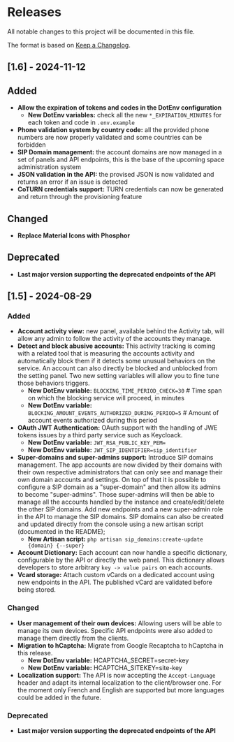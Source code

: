 # Releases

All notable changes to this project will be documented in this file.

The format is based on [Keep a Changelog](https://keepachangelog.com/).

## [1.6] - 2024-11-12

## Added

- **Allow the expiration of tokens and codes in the DotEnv configuration**
    - **New DotEnv variables:** check all the new `*_EXPIRATION_MINUTES` for each token and code in `.env.example`
- **Phone validation system by country code:** all the provided phone numbers are now properly validated and some countries can be forbidden
- **SIP Domain management:** the account domains are now managed in a set of panels and API endpoints, this is the base of the upcoming space administration system
- **JSON validation in the API:** the provised JSON is now validated and returns an error if an issue is detected
- **CoTURN credentials support:** TURN credentials can now be generated and return through the provisioning feature

## Changed

- **Replace Material Icons with Phosphor**

## Deprecated

- **Last major version supporting the deprecated endpoints of the API**

## [1.5] - 2024-08-29

### Added

- **Account activity view:** new panel, available behind the Activity tab, will allow any admin to follow the activity of the accounts they manage.
- **Detect and block abusive accounts:** This activity tracking is coming with a related tool that is measuring the accounts activity and automatically block them if it detects some unusual behaviors on the service. An account can also directly be blocked and unblocked from the setting panel. Two new setting variables will allow you to fine tune those behaviors triggers.
    - **New DotEnv variable:** `BLOCKING_TIME_PERIOD_CHECK=30` # Time span on which the blocking service will proceed, in minutes
    - **New DotEnv variable:** `BLOCKING_AMOUNT_EVENTS_AUTHORIZED_DURING_PERIOD=5` # Amount of account events authorized during this period
- **OAuth JWT Authentication:** OAuth support with the handling of JWE tokens issues by a third party service such as Keycloack.
    - **New DotEnv variable:** `JWT_RSA_PUBLIC_KEY_PEM=`
    - **New DotEnv variable:** `JWT_SIP_IDENTIFIER=sip_identifier`
- **Super-domains and super-admins support:** Introduce SIP domains management. The app accounts are now divided by their domains with their own respective administrators that can only see and manage their own domain accounts and settings. On top of that it is possible to configure a SIP domain as a "super-domain" and then allow its admins to become "super-admins". Those super-admins will then be able to manage all the accounts handled by the instance and create/edit/delete the other SIP domains. Add new endpoints and a new super-admin role in the API to manage the SIP domains. SIP domains can also be created and updated directly from the console using a new artisan script (documented in the README);
    - **New Artisan script:** `php artisan sip_domains:create-update {domain} {--super}`
- **Account Dictionary:** Each account can now handle a specific dictionary, configurable by the API or directly the web panel. This dictionary allows developers to store arbitrary `key -> value pairs` on each accounts.
- **Vcard storage:** Attach custom vCards on a dedicated account using new endpoints in the API. The published vCard are validated before being stored.

### Changed

- **User management of their own devices:** Allowing users will be able to manage its own devices. Specific API endpoints were also added to manage them directly from the clients.
- **Migration to hCaptcha:** Migrate from Google Recaptcha to hCaptcha in this release.
    - **New DotEnv variable:** HCAPTCHA_SECRET=secret-key
    - **New DotEnv variable:** HCAPTCHA_SITEKEY=site-key
- **Localization support:** The API is now accepting the `Accept-Language` header and adapt its internal localization to the client/browser one. For the moment only French and English are supported but more languages could be added in the future.

### Deprecated

- **Last major version supporting the deprecated endpoints of the API**

